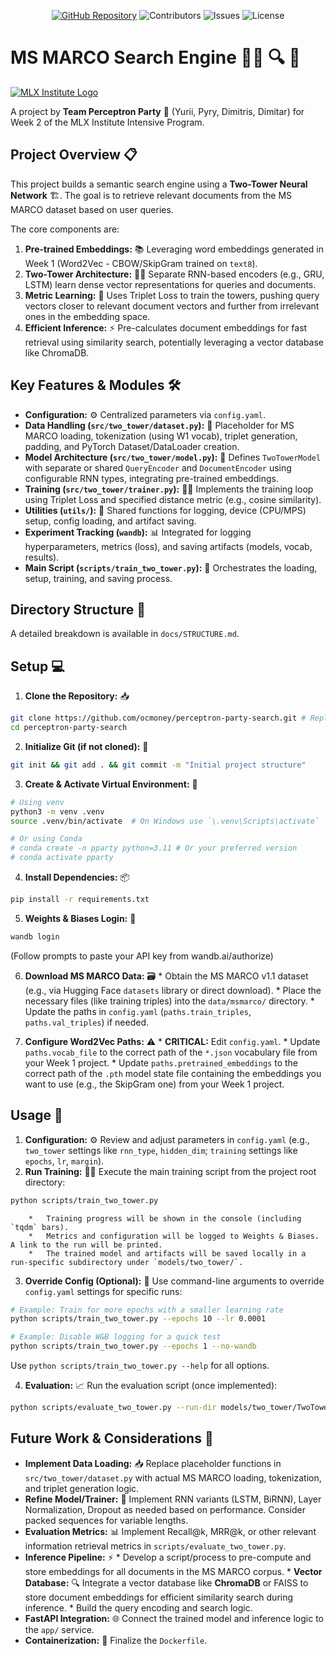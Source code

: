 <!-- Badges -->
<p align="center">
    <a href="https://github.com/YuriiOks/mlx-w2-two-tower-search-engine"><img src="https://img.shields.io/badge/GitHub-Repository-blue?style=for-the-badge&logo=github" alt="GitHub Repository"/></a>
    <img src="https://img.shields.io/github/contributors/YuriiOks/mlx-w2-two-tower-search-engine?style=for-the-badge" alt="Contributors"/>
    <img src="https://img.shields.io/github/issues/YuriiOks/mlx-w2-two-tower-search-engine?style=for-the-badge" alt="Issues"/>
    <img src="https://img.shields.io/github/license/YuriiOks/mlx-w2-two-tower-search-engine?style=for-the-badge" alt="License"/>
</p>

# MS MARCO Search Engine 🗼🗼 🔍 🧠

[![MLX Institute Logo](https://ml.institute/logo.png)](http://ml.institute)

A project by **Team Perceptron Party** 🎉 (Yurii, Pyry, Dimitris, Dimitar) for Week 2 of the MLX Institute Intensive Program.

## Project Overview 📋

This project builds a semantic search engine using a **Two-Tower Neural Network** 🏗️. The goal is to retrieve relevant documents from the MS MARCO dataset based on user queries.

The core components are:
1.  **Pre-trained Embeddings:** 📚 Leveraging word embeddings generated in Week 1 (Word2Vec - CBOW/SkipGram trained on `text8`).
2.  **Two-Tower Architecture:** 🏢🏢 Separate RNN-based encoders (e.g., GRU, LSTM) learn dense vector representations for queries and documents.
3.  **Metric Learning:** 📏 Uses Triplet Loss to train the towers, pushing query vectors closer to relevant document vectors and further from irrelevant ones in the embedding space.
4.  **Efficient Inference:** ⚡ Pre-calculates document embeddings for fast retrieval using similarity search, potentially leveraging a vector database like ChromaDB.

## Key Features & Modules 🛠️

*   **Configuration:** ⚙️ Centralized parameters via `config.yaml`.
*   **Data Handling (`src/two_tower/dataset.py`):** 🔄 Placeholder for MS MARCO loading, tokenization (using W1 vocab), triplet generation, padding, and PyTorch Dataset/DataLoader creation.
*   **Model Architecture (`src/two_tower/model.py`):** 🧩 Defines `TwoTowerModel` with separate or shared `QueryEncoder` and `DocumentEncoder` using configurable RNN types, integrating pre-trained embeddings.
*   **Training (`src/two_tower/trainer.py`):** 🏋️‍♀️ Implements the training loop using Triplet Loss and specified distance metric (e.g., cosine similarity).
*   **Utilities (`utils/`):** 🔧 Shared functions for logging, device (CPU/MPS) setup, config loading, and artifact saving.
*   **Experiment Tracking (`wandb`):** 📊 Integrated for logging hyperparameters, metrics (loss), and saving artifacts (models, vocab, results).
*   **Main Script (`scripts/train_two_tower.py`):** 🚀 Orchestrates the loading, setup, training, and saving process.

## Directory Structure 📁

A detailed breakdown is available in `docs/STRUCTURE.md`.

## Setup 💻

1.  **Clone the Repository:** 📥
```bash
git clone https://github.com/ocmoney/perceptron-party-search.git # Replace with your actual repo URL if different
cd perceptron-party-search
```
2.  **Initialize Git (if not cloned):** 🌱
```bash
git init && git add . && git commit -m "Initial project structure"
```
3.  **Create & Activate Virtual Environment:** 🐍
```bash
# Using venv
python3 -m venv .venv
source .venv/bin/activate  # On Windows use `\.venv\Scripts\activate`

# Or using Conda
# conda create -n pparty python=3.11 # Or your preferred version
# conda activate pparty
```
4.  **Install Dependencies:** 📦
```bash
pip install -r requirements.txt
```
5.  **Weights & Biases Login:** 🔑
```bash
wandb login
```
(Follow prompts to paste your API key from wandb.ai/authorize)

6.  **Download MS MARCO Data:** 🗃️
        *   Obtain the MS MARCO v1.1 dataset (e.g., via Hugging Face `datasets` library or direct download).
        *   Place the necessary files (like training triples) into the `data/msmarco/` directory.
        *   Update the paths in `config.yaml` (`paths.train_triples`, `paths.val_triples`) if needed.

7.  **Configure Word2Vec Paths:** ⚠️
        *   **CRITICAL:** Edit `config.yaml`.
        *   Update `paths.vocab_file` to the correct path of the `*.json` vocabulary file from your Week 1 project.
        *   Update `paths.pretrained_embeddings` to the correct path of the `.pth` model state file containing the embeddings you want to use (e.g., the SkipGram one) from your Week 1 project.

## Usage 🚦

1.  **Configuration:** ⚙️ Review and adjust parameters in `config.yaml` (e.g., `two_tower` settings like `rnn_type`, `hidden_dim`; `training` settings like `epochs`, `lr`, `margin`).
2.  **Run Training:** 🏃‍♂️ Execute the main training script from the project root directory:
```bash
python scripts/train_two_tower.py
```
        *   Training progress will be shown in the console (including `tqdm` bars).
        *   Metrics and configuration will be logged to Weights & Biases. A link to the run will be printed.
        *   The trained model and artifacts will be saved locally in a run-specific subdirectory under `models/two_tower/`.

3.  **Override Config (Optional):** 🔄 Use command-line arguments to override `config.yaml` settings for specific runs:
```bash
# Example: Train for more epochs with a smaller learning rate
python scripts/train_two_tower.py --epochs 10 --lr 0.0001

# Example: Disable W&B logging for a quick test
python scripts/train_two_tower.py --epochs 1 --no-wandb
```

Use `python scripts/train_two_tower.py --help` for all options.

4.  **Evaluation:** 📈 Run the evaluation script (once implemented):
```bash
python scripts/evaluate_two_tower.py --run-dir models/two_tower/TwoTower_RNN_... # Path to saved run
```

## Future Work & Considerations 🔮

*   **Implement Data Loading:** 📥 Replace placeholder functions in `src/two_tower/dataset.py` with actual MS MARCO loading, tokenization, and triplet generation logic.
*   **Refine Model/Trainer:** 🔧 Implement RNN variants (LSTM, BiRNN), Layer Normalization, Dropout as needed based on performance. Consider packed sequences for variable lengths.
*   **Evaluation Metrics:** 📊 Implement Recall@k, MRR@k, or other relevant information retrieval metrics in `scripts/evaluate_two_tower.py`.
*   **Inference Pipeline:** ⚡
        *   Develop a script/process to pre-compute and store embeddings for all documents in the MS MARCO corpus.
        *   **Vector Database:** 🔍 Integrate a vector database like **ChromaDB** or FAISS to store document embeddings for efficient similarity search during inference.
        *   Build the query encoding and search logic.
*   **FastAPI Integration:** 🌐 Connect the trained model and inference logic to the `app/` service.
*   **Containerization:** 🐳 Finalize the `Dockerfile`.